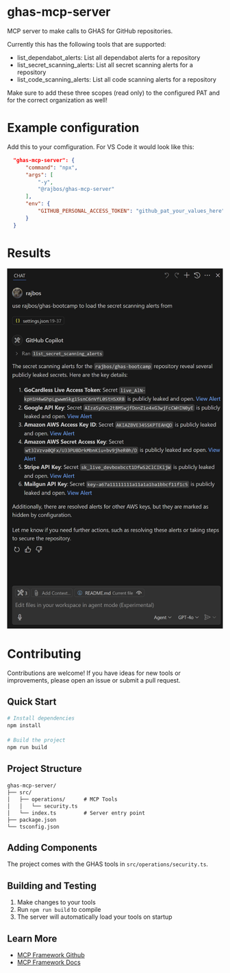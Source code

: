 # ghas-mcp-server
MCP server to make calls to GHAS for GitHub repositories.

Currently this has the following tools that are supported:
- list_dependabot_alerts: List all dependabot alerts for a repository
- list_secret_scanning_alerts: List all secret scanning alerts for a repository
- list_code_scanning_alerts: List all code scanning alerts for a repository

Make sure to add these three scopes (read only) to the configured PAT and for the correct organization as well!

# Example configuration
Add this to your comfiguration. For VS Code it would look like this:
``` json
  "ghas-mcp-server": {
      "command": "npx",
      "args": [
          "-y",
          "@rajbos/ghas-mcp-server"
      ],
      "env": {
          "GITHUB_PERSONAL_ACCESS_TOKEN": "github_pat_your_values_here"
      }
  }
```

# Results
![Screenshot of the output inside of VS Code](/docs/result.png)

# Contributing
Contributions are welcome! If you have ideas for new tools or improvements, please open an issue or submit a pull request.

## Quick Start

```bash
# Install dependencies
npm install

# Build the project
npm run build

```

## Project Structure

```
ghas-mcp-server/
├── src/
│   ├── operations/      # MCP Tools
│   │   └── security.ts
│   └── index.ts         # Server entry point
├── package.json
└── tsconfig.json
```

## Adding Components

The project comes with the GHAS tools in `src/operations/security.ts`.
## Building and Testing

1. Make changes to your tools
2. Run `npm run build` to compile
3. The server will automatically load your tools on startup

## Learn More

- [MCP Framework Github](https://github.com/QuantGeekDev/mcp-framework)
- [MCP Framework Docs](https://mcp-framework.com)
